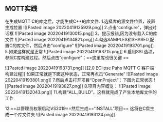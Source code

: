 ## MQTT实践
在生成MQTT C的库之后，才能生成C++的库文件.
1.选择库的源文件位置，设置生成位置
![[Pasted image 20220419125929.png]]
2.点击“configure”，弹出对话框
![[Pasted image 20220419130015.png]]
3。提示报错,因为没有载入C的库文件
![[Pasted image 20220419134821.png]]
4.勾选SAMPLES和SHARED,配置C的库文件，然后点击“configure”
![[Pasted image 20220419193701.png]]
5.如果这样就是正常
![[Pasted image 20220419193715.png]]
6.启用SSL选项，参照C库构建过程。然后点击“configure”：==这里库也很关键 ==

![[Pasted image 20220419193731.png]]
[[2.0 EClipse Paho MQTT C 客户端构建过程]]
如果正常就是下面这种状态，正常再点击“Generate”
![[Pasted image 20220419193801.png]]
7.然后点击打开项目“OpenProject”：下图为正常状态
![[Pasted image 20220419193827.png]]
8.项目内容概览：
![[Pasted image 20220419132043.png]]
11.构建“ALL_BUILD”，这样就完成了产生本地库文件的工作

12.==以管理员权限启动VS2019==然后生成==“INSTALL”项目==
这将在C盘生成一个库文件夹
![[Pasted image 20220419193124.png]]
